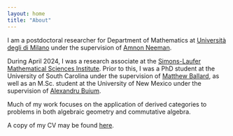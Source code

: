 ```yaml
---
layout: home
title: "About"
---
```


I am a postdoctoral researcher for Department of Mathematics at [Università degli di Milano](https://www.unimi.it/en) under the supervision of [Amnon Neeman](https://www.unimi.it/en/ugov/person/amnon-neeman). 

During April 2024, I was a research associate at the [Simons-Laufer Mathematical Sciences Institute](https://www.slmath.org/programs/356). Prior to this, I was a PhD student at the University of South Carolina under the supervision of [Matthew Ballard](https://www.matthewrobertballard.com), as well as an M.Sc. student at the University of New Mexico under the supervision of [Alexandru Buium](http://www.math.unm.edu/~buium). 

Much of my work focuses on the application of derived categories to problems in both algebraic geometry and commutative algebra. 

A copy of my CV may be found [here](/LankCV.pdf).
